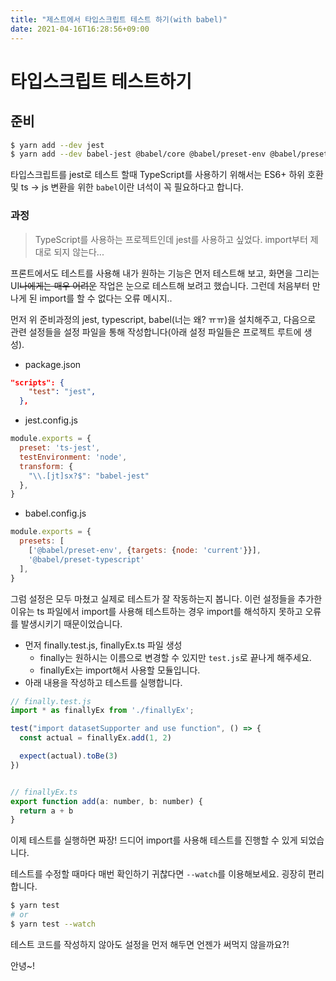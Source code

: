 ```yaml
---
title: "제스트에서 타입스크립트 테스트 하기(with babel)"
date: 2021-04-16T16:28:56+09:00
---
```


# 타입스크립트 테스트하기

## 준비

```bash
$ yarn add --dev jest
$ yarn add --dev babel-jest @babel/core @babel/preset-env @babel/preset-typescript @types/jest
```

타입스크립트를 jest로 테스트 할때 TypeScript를 사용하기 위해서는 ES6+ 하위 호환 및 ts -> js 변환을 위한 `babel`이란 녀석이 꼭 필요하다고 합니다.

### 과정

> TypeScript를 사용하는 프로젝트인데 jest를 사용하고 싶었다. import부터 제대로 되지 않는다...

프론트에서도 테스트를 사용해 내가 원하는 기능은 먼저 테스트해 보고, 화면을 그리는 UI~~나에게는 매우 어려운~~ 작업은 눈으로 테스트해 보려고 했습니다. 그런데 처음부터 만나게 된 import를 할 수 없다는 오류 메시지..

먼저 위 준비과정의 jest, typescript, babel(너는 왜? ㅠㅠ)을 설치해주고, 다음으로 관련 설정들을 설정 파일을 통해 작성합니다(아래 설정 파일들은 프로젝트 루트에 생성).

* package.json

```json
"scripts": {
    "test": "jest",
  },
```

* jest.config.js

```javascript
module.exports = {
  preset: 'ts-jest',
  testEnvironment: 'node',
  transform: {
    "\\.[jt]sx?$": "babel-jest"
  },
}
```

* babel.config.js

```javascript
module.exports = {
  presets: [
    ['@babel/preset-env', {targets: {node: 'current'}}],
    '@babel/preset-typescript'
  ],
}
```

그럼 설정은 모두 마쳤고 실제로 테스트가 잘 작동하는지 봅니다. 이런 설정들을 추가한 이유는 ts 파일에서 import를 사용해 테스트하는 경우 import를 해석하지 못하고 오류를 발생시키기 때문이었습니다.

* 먼저 finally.test.js, finallyEx.ts 파일 생성
  * finally는 원하시는 이름으로 변경할 수 있지만 `test.js`로 끝나게 해주세요.
  * finallyEx는 import해서 사용할 모듈입니다.
* 아래 내용을 작성하고 테스트를 실행합니다.

```javascript
// finally.test.js
import * as finallyEx from './finallyEx';

test("import datasetSupporter and use function", () => {
  const actual = finallyEx.add(1, 2)

  expect(actual).toBe(3)
})


// finallyEx.ts
export function add(a: number, b: number) {
  return a + b
}
```

이제 테스트를 실행하면 짜장! 드디어 import를 사용해 테스트를 진행할 수 있게 되었습니다.

테스트를 수정할 때마다 매번 확인하기 귀찮다면 `--watch`를 이용해보세요. 굉장히 편리합니다.

```bash
$ yarn test
# or
$ yarn test --watch
```

테스트 코드를 작성하지 않아도 설정을 먼저 해두면 언젠가 써먹지 않을까요?!

안녕~!